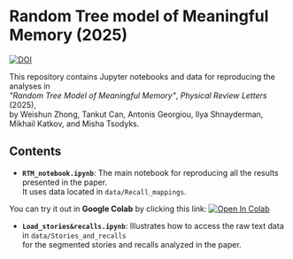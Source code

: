 # Random Tree model of Meaningful Memory (2025)

[![DOI](https://zenodo.org/badge/978873585.svg)](https://doi.org/10.5281/zenodo.15380916)

This repository contains Jupyter notebooks and data for reproducing the analyses in  
*"Random Tree Model of Meaningful Memory"*, *Physical Review Letters* (2025),  
by Weishun Zhong, Tankut Can, Antonis Georgiou, Ilya Shnayderman, Mikhail Katkov, and Misha Tsodyks.

## Contents

- **`RTM_notebook.ipynb`**: The main notebook for reproducing all the results presented in the paper.  
  It uses data located in `data/Recall_mappings`.

You can try it out in **Google Colab** by clicking this link:
[![Open In Colab](https://colab.research.google.com/assets/colab-badge.svg)](https://colab.research.google.com/github/zhongweishun/RandomTreeModel_PRL/blob/main/RTM_notebook.ipynb)

- **`Load_stories&recalls.ipynb`**: Illustrates how to access the raw text data in `data/Stories_and_recalls`  
  for the segmented stories and recalls analyzed in the paper.

